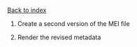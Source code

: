 [Back to index](../README.md)

1. Create a second version of the MEI file

2. Render the revised metadata

    